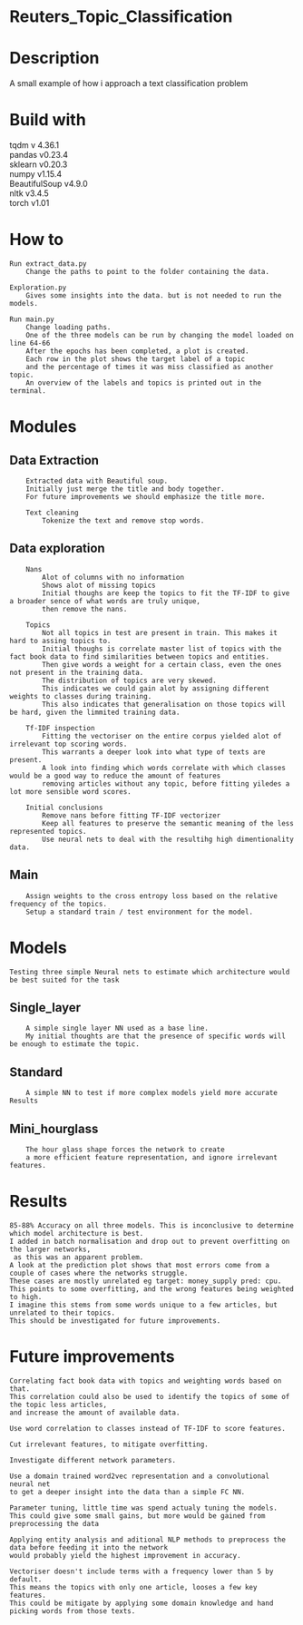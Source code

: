 # Reuters_Topic_Classification

# Description
A small example of how i approach a text classification problem

# Build with
tqdm v 4.36.1  
pandas v0.23.4  
sklearn v0.20.3  
numpy v1.15.4  
BeautifulSoup v4.9.0  
nltk v3.4.5  
torch v1.01

# How to
    Run extract_data.py
        Change the paths to point to the folder containing the data.

    Exploration.py 
        Gives some insights into the data. but is not needed to run the models.

    Run main.py
        Change loading paths.
        One of the three models can be run by changing the model loaded on line 64-66
        After the epochs has been completed, a plot is created. 
        Each row in the plot shows the target label of a topic 
        and the percentage of times it was miss classified as another topic.
        An overview of the labels and topics is printed out in the terminal.

# Modules
   ## Data Extraction

        Extracted data with Beautiful soup.
        Initially just merge the title and body together. 
        For future improvements we should emphasize the title more.

        Text cleaning
            Tokenize the text and remove stop words.


   ## Data exploration
        Nans   
            Alot of columns with no information
            Shows alot of missing topics
            Initial thoughs are keep the topics to fit the TF-IDF to give a broader sence of what words are truly unique,
            then remove the nans.
        
        Topics
            Not all topics in test are present in train. This makes it hard to assing topics to.
            Initial thoughs is correlate master list of topics with the fact book data to find similarities between topics and entities. 
            Then give words a weight for a certain class, even the ones not present in the training data.
            The distribution of topics are very skewed. 
            This indicates we could gain alot by assigning different weights to classes during training.
            This also indicates that generalisation on those topics will be hard, given the limmited training data.

        Tf-IDF inspection
            Fitting the vectoriser on the entire corpus yielded alot of irrelevant top scoring words. 
            This warrants a deeper look into what type of texts are present.
            A look into finding which words correlate with which classes would be a good way to reduce the amount of features
            removing articles without any topic, before fitting yiledes a lot more sensible word scores.

        Initial conclusions
            Remove nans before fitting TF-IDF vectorizer
            Keep all features to preserve the semantic meaning of the less represented topics.
            Use neural nets to deal with the resultihg high dimentionality data.

   ## Main
        Assign weights to the cross entropy loss based on the relative frequency of the topics.
        Setup a standard train / test environment for the model.


# Models
    Testing three simple Neural nets to estimate which architecture would be best suited for the task
   ## Single_layer
        A simple single layer NN used as a base line. 
        My initial thoughts are that the presence of specific words will be enough to estimate the topic.
 
   ## Standard
        A simple NN to test if more complex models yield more accurate Results

   ## Mini_hourglass
        The hour glass shape forces the network to create 
        a more efficient feature representation, and ignore irrelevant features. 


# Results
    85-88% Accuracy on all three models. This is inconclusive to determine which model architecture is best.  
    I added in batch normalisation and drop out to prevent overfitting on the larger networks,
     as this was an apparent problem.
    A look at the prediction plot shows that most errors come from a couple of cases where the networks struggle.
    These cases are mostly unrelated eg target: money_supply pred: cpu.
    This points to some overfitting, and the wrong features being weighted to high. 
    I imagine this stems from some words unique to a few articles, but unrelated to their topics.
    This should be investigated for future improvements.


# Future improvements
    Correlating fact book data with topics and weighting words based on that.
    This correlation could also be used to identify the topics of some of the topic less articles,
    and increase the amount of available data.

    Use word correlation to classes instead of TF-IDF to score features.

    Cut irrelevant features, to mitigate overfitting.

    Investigate different network parameters.

    Use a domain trained word2vec representation and a convolutional neural net 
    to get a deeper insight into the data than a simple FC NN.

    Parameter tuning, little time was spend actualy tuning the models. 
    This could give some small gains, but more would be gained from preprocessing the data 

    Applying entity analysis and aditional NLP methods to preprocess the data before feeding it into the network 
    would probably yield the highest improvement in accuracy.

    Vectoriser doesn't include terms with a frequency lower than 5 by default.
    This means the topics with only one article, looses a few key features. 
    This could be mitigate by applying some domain knowledge and hand picking words from those texts.




    
